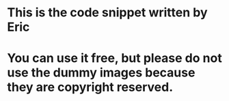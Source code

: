 # This is the code snippet written by Eric
# You can use it free, but please do not use the dummy images because they are copyright reserved.
